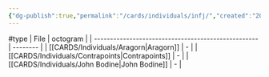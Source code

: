 ```yaml
---
{"dg-publish":true,"permalink":"/cards/individuals/infj/","created":"2023-04-29T12:10:55.275+02:00","updated":"2023-05-02T10:35:57.195+02:00"}
---
```


#type
| File                                                | octogram |
| --------------------------------------------------- | -------- |
| [[CARDS/Individuals/Aragorn\|Aragorn]]           | \-       |
| [[CARDS/Individuals/Contrapoints\|Contrapoints]] | \-       |
| [[CARDS/Individuals/John Bodine\|John Bodine]]   | \-       |

